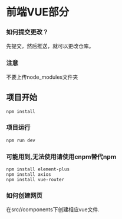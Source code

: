 # 前端VUE部分

### 如何提交更改？

先提交，然后推送，就可以更改仓库。

### 注意

不要上传node_modules文件夹

## 项目开始

```sh
npm install
```

### 项目运行

```sh
npm run dev
```

### 可能用到,无法使用请使用cnpm替代npm

```
npm install element-plus
npm install axios
npm install vue-router
```

### 如何创建网页

在src//components下创建相应vue文件.
